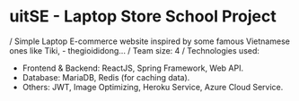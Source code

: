 # uitSE - Laptop Store School Project
/ Simple Laptop E-commerce website inspired by some famous Vietnamese ones like Tiki, - thegioididong...
/ Team size: 4
/ Technologies used:
- Frontend & Backend: ReactJS, Spring Framework, Web API.
- Database: MariaDB, Redis (for caching data).
- Others: JWT, Image Optimizing, Heroku Service, Azure Cloud Service.